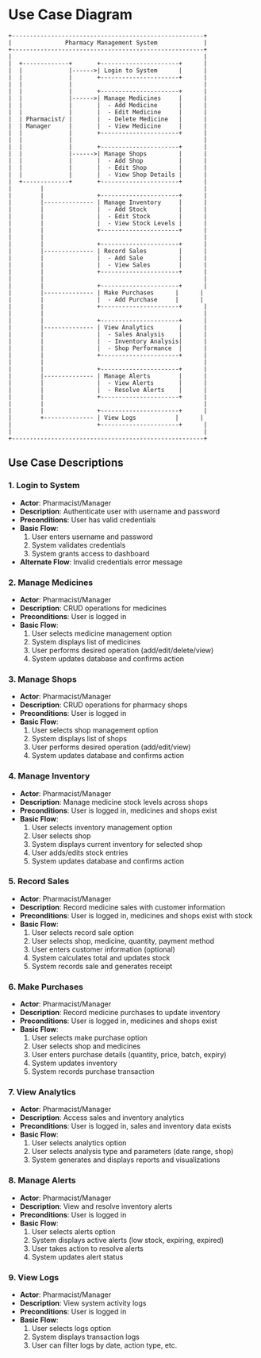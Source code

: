 # Use Case Diagram

```
+------------------------------------------------------+
|               Pharmacy Management System             |
+------------------------------------------------------+
|                                                      |
|  +-------------+       +----------------------+      |
|  |             |------>| Login to System      |      |
|  |             |       +----------------------+      |
|  |             |                                     |
|  |             |       +----------------------+      |
|  |             |------>| Manage Medicines     |      |
|  |             |       |  - Add Medicine      |      |
|  |             |       |  - Edit Medicine     |      |
|  | Pharmacist/ |       |  - Delete Medicine   |      |
|  | Manager     |       |  - View Medicine     |      |
|  |             |       +----------------------+      |
|  |             |                                     |
|  |             |       +----------------------+      |
|  |             |------>| Manage Shops         |      |
|  |             |       |  - Add Shop          |      |
|  |             |       |  - Edit Shop         |      |
|  |             |       |  - View Shop Details |      |
|  +-------------+       +----------------------+      |
|        |                                             |
|        |               +----------------------+      |
|        |-------------- | Manage Inventory     |      |
|        |               |  - Add Stock         |      |
|        |               |  - Edit Stock        |      |
|        |               |  - View Stock Levels |      |
|        |               +----------------------+      |
|        |                                             |
|        |               +----------------------+      |
|        |-------------- | Record Sales         |      |
|        |               |  - Add Sale          |      |
|        |               |  - View Sales        |      |
|        |               +----------------------+      |
|        |                                             |
|        |               +----------------------+      |
|        |-------------- | Make Purchases      |      |
|        |               |  - Add Purchase     |      |
|        |               +----------------------+      |
|        |                                             |
|        |               +----------------------+      |
|        |-------------- | View Analytics       |      |
|        |               |  - Sales Analysis    |      |
|        |               |  - Inventory Analysis|      |
|        |               |  - Shop Performance  |      |
|        |               +----------------------+      |
|        |                                             |
|        |               +----------------------+      |
|        |-------------- | Manage Alerts        |      |
|        |               |  - View Alerts       |      |
|        |               |  - Resolve Alerts    |      |
|        |               +----------------------+      |
|        |                                             |
|        |               +----------------------+      |
|        +-------------- | View Logs           |      |
|                        +----------------------+      |
|                                                      |
+------------------------------------------------------+
```

## Use Case Descriptions

### 1. Login to System
- **Actor**: Pharmacist/Manager
- **Description**: Authenticate user with username and password
- **Preconditions**: User has valid credentials
- **Basic Flow**:
  1. User enters username and password
  2. System validates credentials
  3. System grants access to dashboard
- **Alternate Flow**: Invalid credentials error message

### 2. Manage Medicines
- **Actor**: Pharmacist/Manager
- **Description**: CRUD operations for medicines
- **Preconditions**: User is logged in
- **Basic Flow**:
  1. User selects medicine management option
  2. System displays list of medicines
  3. User performs desired operation (add/edit/delete/view)
  4. System updates database and confirms action

### 3. Manage Shops
- **Actor**: Pharmacist/Manager
- **Description**: CRUD operations for pharmacy shops
- **Preconditions**: User is logged in
- **Basic Flow**:
  1. User selects shop management option
  2. System displays list of shops
  3. User performs desired operation (add/edit/view)
  4. System updates database and confirms action

### 4. Manage Inventory
- **Actor**: Pharmacist/Manager
- **Description**: Manage medicine stock levels across shops
- **Preconditions**: User is logged in, medicines and shops exist
- **Basic Flow**:
  1. User selects inventory management option
  2. User selects shop
  3. System displays current inventory for selected shop
  4. User adds/edits stock entries
  5. System updates database and confirms action

### 5. Record Sales
- **Actor**: Pharmacist/Manager
- **Description**: Record medicine sales with customer information
- **Preconditions**: User is logged in, medicines and shops exist with stock
- **Basic Flow**:
  1. User selects record sale option
  2. User selects shop, medicine, quantity, payment method
  3. User enters customer information (optional)
  4. System calculates total and updates stock
  5. System records sale and generates receipt

### 6. Make Purchases
- **Actor**: Pharmacist/Manager
- **Description**: Record medicine purchases to update inventory
- **Preconditions**: User is logged in, medicines and shops exist
- **Basic Flow**:
  1. User selects make purchase option
  2. User selects shop and medicines
  3. User enters purchase details (quantity, price, batch, expiry)
  4. System updates inventory
  5. System records purchase transaction

### 7. View Analytics
- **Actor**: Pharmacist/Manager
- **Description**: Access sales and inventory analytics
- **Preconditions**: User is logged in, sales and inventory data exists
- **Basic Flow**:
  1. User selects analytics option
  2. User selects analysis type and parameters (date range, shop)
  3. System generates and displays reports and visualizations

### 8. Manage Alerts
- **Actor**: Pharmacist/Manager
- **Description**: View and resolve inventory alerts
- **Preconditions**: User is logged in
- **Basic Flow**:
  1. User selects alerts option
  2. System displays active alerts (low stock, expiring, expired)
  3. User takes action to resolve alerts
  4. System updates alert status

### 9. View Logs
- **Actor**: Pharmacist/Manager
- **Description**: View system activity logs
- **Preconditions**: User is logged in
- **Basic Flow**:
  1. User selects logs option
  2. System displays transaction logs
  3. User can filter logs by date, action type, etc. 